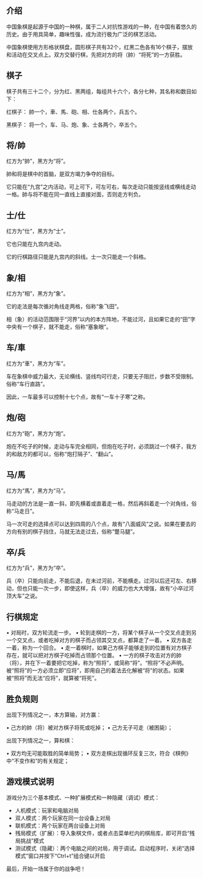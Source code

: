 ## 介绍

中国象棋是起源于中国的一种棋，属于二人对抗性游戏的一种，在中国有着悠久的历史。由于用具简单，趣味性强，成为流行极为广泛的棋艺活动。

中国象棋使用方形格状棋盘，圆形棋子共有32个，红黑二色各有16个棋子，摆放和活动在交叉点上。双方交替行棋，先把对方的将（帥）“将死”的一方获胜。

## 棋子

棋子共有三十二个，分为红、黑两组，每组共十六个，各分七种，其名称和数目如下：

红棋子：
帥一个，車、馬、砲、相、仕各两个，兵五个。

黑棋子：
将一个，车、马、炮、象、士各两个，卒五个。

## 将/帥

红方为“帥”，黑方为“将”。

帥和将是棋中的首脑，是双方竭力争夺的目标。

它只能在“九宫”之内活动，可上可下，可左可右，每次走动只能按竖线或横线走动一格。帥与将不能在同一直线上直接对面，否则走方判负。

## 士/仕

红方为“仕”，黑方为“士”。

它也只能在九宫内走动。

它的行棋路径只能是九宫内的斜线。士一次只能走一个斜格。

## 象/相

红方为“相”，黑方为“象”。

它的走法是每次循对角线走两格，俗称“象飞田”。

相（象）的活动范围限于“河界”以内的本方阵地，不能过河，且如果它走的“田”字中央有一个棋子，就不能走，俗称“塞象眼”。

## 车/車

红方为“車”，黑方为“车”。

车在象棋中威力最大，无论横线、竖线均可行走，只要无子阻拦，步数不受限制。俗称“车行直路”。

因此，一车最多可以控制十七个点，故有“一车十子寒”之称。

## 炮/砲

红方为“砲”，黑方为“炮”。

炮在不吃子的时候，走动与车完全相同，但炮在吃子时，必须跳过一个棋子，我方的和敌方的都可以，俗称“炮打隔子”、“翻山”。

## 马/馬

红方为“馬”，黑方为“马”。

马走动的方法是一直一斜，即先横着或直着走一格，然后再斜着走一个对角线，俗称“马走日”。

马一次可走的选择点可以达到四周的八个点，故有“八面威风”之说。如果在要去的方向有别的棋子挡住，马就无法走过去，俗称“蹩马腿”。

## 卒/兵

红方为“兵”，黑方为“卒”。

兵（卒）只能向前走，不能后退，在未过河前，不能横走。过河以后还可左、右移动，但也只能一次一步，即使这样，兵（卒）的威力也大大增强，故有“小卒过河顶大车”之说。

## 行棋规定

• 对局时，双方轮流走一步。
• 轮到走棋的一方，将某个棋子从一个交叉点走到另一个交叉点，或者吃掉对方的棋子而占领其交叉点，都算走了一着。
• 双方各走一着，称为一个回合。
• 走一着棋时，如果己方棋子能够走到的位置有对方棋子存在，就可以把对方棋子吃掉而占领那个位置。
• 一方的棋子攻击对方的帥（将），并在下一着要把它吃掉，称为“照将”，或简称“将”。“照将”不必声明。被“照将”的一方必须立即“应将”，即用自己的着法去化解被“将”的状态。如果被“照将”而无法“应将”，就算被“将死”。

## 胜负规则

出现下列情况之一，本方算输，对方赢：

• 己方的帥（将）被对方棋子将死或吃掉；
• 己方无子可走（被困毙）；

出现下列情况之一，算和棋：

• 双方均无可能取胜的简单局势；
• 双方走棋出现循环反复三次，符合《棋例》中“不变作和”的有关规定；

## 游戏模式说明

游戏分为三个基本模式、一种扩展模式和一种隐藏（调试）模式：

- 人机模式：玩家和电脑对局
- 双人模式：两个玩家在同一台设备上对局
- 联机模式：两个玩家在两台设备上对局
- 残局模式（扩展）：导入象棋文件，或者点击菜单栏内的棋局库，即可开启“残局挑战”模式
- 测试模式（隐藏）：两个电脑之间的对局，用于调试。启动程序时，关闭“选择模式”窗口并按下“Ctrl+t”组合键以开启

最后，开始一场属于你的战争吧！

